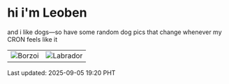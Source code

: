 # hi i'm Leoben

and i like dogs—so have some random dog pics that change whenever my CRON feels like it

|  |  |
|--------|----------|
| ![Borzoi](https://random-dog-vercel.vercel.app/api/random-borzoi?v=1757071243) | ![Labrador](https://random-dog-vercel.vercel.app/api/random-labrador?v=1757071243) |

Last updated: 2025-09-05 19:20 PHT
